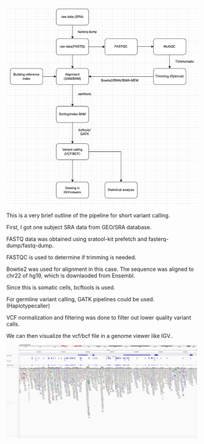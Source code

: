 ![svc](flowchart.png)

This is a very brief outline of the pipeline for short variant calling.

First, I got one subject SRA data from GEO/SRA database. 

FASTQ data was obtained using sratool-kit prefetch and fasterq-dump/fastq-dump.

FASTQC is used to determine if trimming is needed.

Bowtie2 was used for alignment in this case. The sequence was aligned to chr22 of hg19, which is downlaoded from Ensembl.

Since this is somatic cells, bcftools is used. 

For germline variant calling, GATK pipelines could be used. (Haplotypecaller)

VCF normalization and filtering was done to filter out lower quality variant calls.

We can then visualize the vcf/bcf file in a genome viewer like IGV..

![igv](igv.png)

